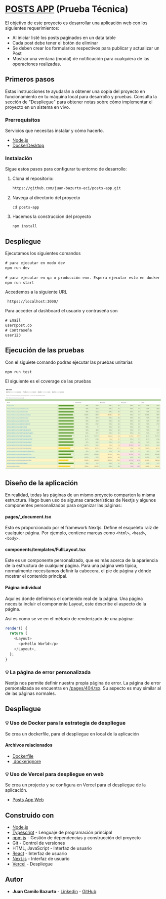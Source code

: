 # [POSTS APP](https://posts-app-sigma.vercel.app/) (Prueba Técnica)

El objetivo de este proyecto es desarrollar una aplicación web con los siguientes requerimientos:

- Al iniciar listé los posts paginados en un data table
- Cada post debe tener el botón de eliminar
- Se deben crear los formularios respectivos para publicar y actualizar un Post
- Mostrar una ventana (modal) de notificación para cualquiera de las operaciones realizadas.

## Primeros pasos

Estas instrucciones te ayudarán a obtener una copia del proyecto en funcionamiento en tu máquina local para desarrollo y pruebas. Consulta la sección de "Despliegue" para obtener notas sobre cómo implementar el proyecto en un sistema en vivo.

### Prerrequisitos

Servicios que necesitas instalar y cómo hacerlo.

- [Node.js](https://nodejs.org/docs/latest/api/)
- [DockerDesktop](https://www.docker.com/products/docker-desktop/)

### Instalación

Sigue estos pasos para configurar tu entorno de desarrollo:

1. Clona el repositorio:

   ```bash
   https://github.com/juan-bazurto-eci/posts-app.git
   ```

2. Navega al directorio del proyecto

   ```
   cd posts-app
   ```

3. Hacemos la construccion del proyecto

   ```
   npm install
   ```

## Despliegue

Ejecutamos los siguientes comandos

    # para ejecutar en modo dev
    npm run dev

    # para ejecutar en qa o producción env. Espera ejecutar esto en docker
    npm run start

Accedemos a la siguiente URL

     https://localhost:3000/

Para acceder al dashboard el usuario y contraseña son

    # Email
    user@post.co
    # Contraseña
    user123

## Ejecución de las pruebas

Con el siguiete comando podras ejecutar las pruebas unitarias

    npm run test

El siguiente es el coverage de las pruebas

![](public/images/readme/coverage.png)

## Diseño de la aplicación

En realidad, todas las páginas de un mismo proyecto comparten la misma estructura. Hago buen uso de algunas características de Nextjs y algunos componentes personalizados para organizar las páginas:

#### pages/\_document.tsx

Esto es proporcionado por el framework Nextjs. Define el esqueleto raíz de cualquier página. Por ejemplo, contiene marcas como `<html>`, `<head>`, `<body>`.

#### components/templates/FullLayout.tsx

Este es un componente personalizado, que es más acerca de la apariencia de la estructura de cualquier página. Para una página web típica, normalmente necesitamos definir la cabecera, el pie de página y dónde mostrar el contenido principal.

#### Página individual

Aquí es donde definimos el contenido real de la página. Una página necesita incluir el componente Layout, este describe el aspecto de la página.

Así es como se ve en el método de renderizado de una página:

```js
render() {
  return (
    <Layout>
      <p>Hello World</p>
    </Layout>,
  );
}
```

### 💡 La página de error personalizada

Nextjs nos permite definir nuestra propia página de error. La página de error personalizada se encuentra en [/pages/404.tsx](https://github.com/juan-bazurto-eci/posts-app/blob/main/src/pages/404.tsx). Su aspecto es muy similar al de las páginas normales.

## Despliegue

### 💡 Uso de Docker para la estrategia de despliegue

Se crea un dockerfile, para el despliegue en local de la aplicación

#### Archivos relacionados

- [Dockerfile](https://github.com/juan-bazurto-eci/posts-app/blob/main/Dockerfile)
- [.dockerignore](https://github.com/juan-bazurto-eci/posts-app/blob/main/.dockerignore)

### 💡 Uso de Vercel para despliegue en web

Se crea un projecto y se configura en Vercel para el despliegue de la aplicación.

- [Posts App Web](https://posts-app-sigma.vercel.app/)

## Construido con

- [Node.js](https://nodejs.org/)
- [Typescript](https://www.typescriptlang.org/) - Lenguaje de programación principal
- [npm.js](https://www.npmjs.com/) - Gestión de dependencias y construcción del proyecto
- Git - Control de versiones
- HTML, JavaScript - Interfaz de usuario
- [React](https://es.react.dev/) - Interfaz de usuario
- [Next.js](https://nextjs.org/) - Interfaz de usuario
- [Vercel](https://vercel.com/) - Despliegue

## Autor

- **Juan Camilo Bazurto** - [Linkedin](https://www.linkedin.com/in/juan-camilo-b-b65379105/) - [GitHub](https://github.com/juan-bazurto-eci)
